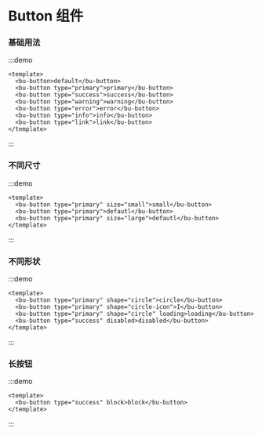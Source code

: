 # Button 组件

### 基础用法

:::demo 

```vue
<template>
  <bu-button>default</bu-button>
  <bu-button type="primary">primary</bu-button>
  <bu-button type="success">success</bu-button>
  <bu-button type="warning">warning</bu-button>
  <bu-button type="error">error</bu-button>
  <bu-button type="info">info</bu-button>
  <bu-button type="link">link</bu-button>
</template>
```

:::

### 不同尺寸

:::demo

```vue
<template>
  <bu-button type="primary" size="small">small</bu-button>
  <bu-button type="primary">defautl</bu-button>
  <bu-button type="primary" size="large">defautl</bu-button>
</template>
```

:::

### 不同形状

:::demo

```vue
<template>
  <bu-button type="primary" shape="circle">circle</bu-button>
  <bu-button type="primary" shape="circle-icon">I</bu-button>
  <bu-button type="primary" shape="circle" loading>loading</bu-button>
  <bu-button type="success" disabled>disabled</bu-button>
</template>
```

:::

### 长按钮

:::demo

```vue
<template>
  <bu-button type="success" block>block</bu-button>
</template>
```

:::
